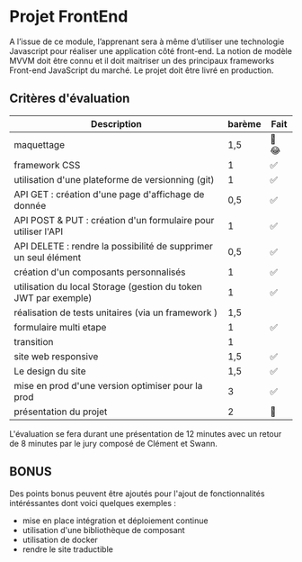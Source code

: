 # Projet FrontEnd

A l’issue de ce module, l’apprenant sera à même d’utiliser une technologie Javascript pour réaliser une application côté front-end. La notion de modèle MVVM doit être connu et il doit maitriser un des principaux frameworks Front-end JavaScript du marché. Le projet doit être livré en production.

## Critères d'évaluation

| Description                                                     | barème | Fait |
| --------------------------------------------------------------- | ------ | ---- |
| maquettage                                                      | 1,5    | 🫵 😂  |
| framework CSS                                                   | 1      | ✅    |
| utilisation d'une plateforme de versionning (git)               | 1      | ✅    |
| API GET : création d'une page d'affichage de donnée             | 0,5    | ✅    |
| API  POST & PUT : création d'un formulaire pour utiliser l'API  | 1      | ✅    |
| API DELETE : rendre la possibilité de supprimer un seul élément | 0,5    | ✅    |
| création d'un composants personnalisés                          | 1      | ✅    |
| utilisation du local Storage (gestion du token JWT par exemple) | 1      | ✅    |
| réalisation de tests unitaires (via un framework )              | 1,5    |      |
| formulaire multi etape                                          | 1      | ✅    |
| transition                                                      | 1      |      |
| site web responsive                                             | 1,5    | ✅    |
| Le design du site                                               | 1,5    | ✅    |
| mise en prod d'une version optimiser pour la prod               | 3      | ✅    |
| présentation du projet                                          | 2      | 🫥    |

L'évaluation se fera durant une présentation de 12 minutes avec un retour de 8 minutes par le jury composé de Clément et Swann.

## BONUS

Des points bonus peuvent être ajoutés pour l'ajout de fonctionnalités intéréssantes dont voici quelques exemples :

* mise en place intégration et déploiement continue
* utilisation d'une bibliothèque de composant
* utilisation de docker
* rendre le site traductible